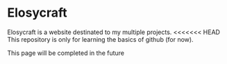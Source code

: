 # Elosycraft

Elosycraft is a website destinated to my multiple projects.
<<<<<<< HEAD
This repository is only for learning the basics of github (for now).



This page will be completed in the future
